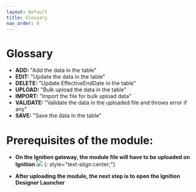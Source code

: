 ```yaml
---
layout: default
title: Glossary
nav_order: 9
---
```

# Glossary

* **ADD:** "Add the data in the table"
* **EDIT:** "Update the data in the table"
* **DELETE:** "Update EffectiveEndDate in the table"
* **UPLOAD:** "Bulk upload the data in the table"
* **IMPORT:** "Import the file for bulk upload data"
* **VALIDATE:** "Validate the data in the uploaded file and throws error if any"
* **SAVE:** "Save the data in the table"

# Prerequisites of the module:

* **On the Ignition gateway, the module file will have to be uploaded on Ignition**
![](../../assets/images/glossary/glossary.png)
{: style="text-align:center;"} 

* **After uploading the module, the next step is to open the Ignition Designer Launcher**